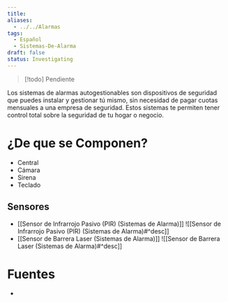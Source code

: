 ```yaml
---
title: 
aliases:
  - ../../Alarmas
tags:
  - Español
  - Sistemas-De-Alarma
draft: false
status: Investigating
---
```

> [!todo] Pendiente

Los sistemas de alarmas autogestionables son dispositivos de seguridad que puedes instalar y gestionar tú mismo, sin necesidad de pagar cuotas mensuales a una empresa de seguridad. Estos sistemas te permiten tener control total sobre la seguridad de tu hogar o negocio.
# ¿De que se Componen? 
- Central
- Cámara
- Sirena
- Teclado
## Sensores
- [[Sensor de Infrarrojo Pasivo (PIR) (Sistemas de Alarma)]] ![[Sensor de Infrarrojo Pasivo (PIR) (Sistemas de Alarma)#^desc]]
- [[Sensor de Barrera Laser (Sistemas de Alarma)]] ![[Sensor de Barrera Laser (Sistemas de Alarma)#^desc]]
# Fuentes
- 
